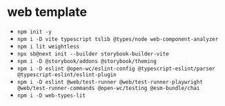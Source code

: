 # web template

- `npm init -y`
- `npm i -D vite typescript tslib @types/node web-component-analyzer`
- `npm i lit weightless`
- `npx sb@next init --builder storybook-builder-vite`
- `npm i -D @storybook/addons @storybook/theming`
- `npm i -D eslint @open-wc/eslint-config @typescript-eslint/parser @typescript-eslint/eslint-plugin`
- `npm i -D eslint @web/test-runner @web/test-runner-playwright @web/test-runner-commands @open-wc/testing @esm-bundle/chai`
- `npm i -D web-types-lit`

